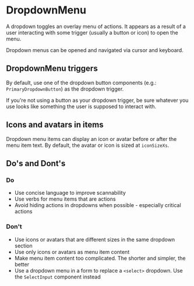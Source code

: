 # DropdownMenu

A dropdown toggles an overlay menu of actions. It appears as a result of a user interacting with some trigger (usually a button or icon) to open the menu.

Dropdown menus can be opened and navigated via cursor and keyboard.

## DropdownMenu triggers
By default, use one of the dropdown button components (e.g.: `PrimaryDropdownButton`) as the dropdown trigger.

If you're not using a button as your dropdown trigger, be sure whatever you use looks like something the user is supposed to interact with.

## Icons and avatars in items
Dropdown menu items can display an icon or avatar before or after the menu item text. By default, the avatar or icon is sized at `iconSizeXs`.

## Do's and Dont's

### Do
- Use concise language to improve scannability
- Use verbs for menu items that are actions
- Avoid hiding actions in dropdowns when possible - especially critical actions

### Don't
- Use icons or avatars that are different sizes in the same dropdown section
- Use only icons or avatars as menu item content
- Make menu item content too complicated. The shorter and simpler, the better
- Use a dropdown menu in a form to replace a `<select>` dropdown. Use the `SelectInput` component instead
